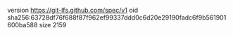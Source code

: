 version https://git-lfs.github.com/spec/v1
oid sha256:63728df76f688f87f962ef99337ddd0c6d20e29190fadc6f9b561901600ba588
size 2159
